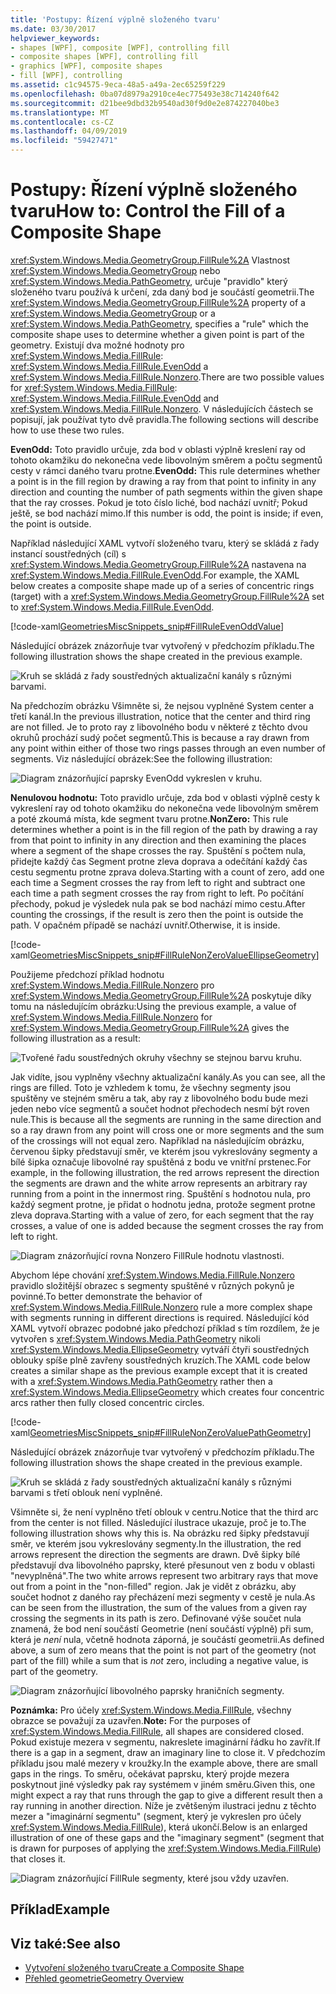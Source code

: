 ```yaml
---
title: 'Postupy: Řízení výplně složeného tvaru'
ms.date: 03/30/2017
helpviewer_keywords:
- shapes [WPF], composite [WPF], controlling fill
- composite shapes [WPF], controlling fill
- graphics [WPF], composite shapes
- fill [WPF], controlling
ms.assetid: c1c94575-9eca-48a5-a49a-2ec65259f229
ms.openlocfilehash: 0ba07d8979a2910ce4ec775493e38c714240f642
ms.sourcegitcommit: d21bee9dbd32b9540ad30f9d0e2e874227040be3
ms.translationtype: MT
ms.contentlocale: cs-CZ
ms.lasthandoff: 04/09/2019
ms.locfileid: "59427471"
---
```

# <a name="how-to-control-the-fill-of-a-composite-shape"></a><span data-ttu-id="ad2fe-102">Postupy: Řízení výplně složeného tvaru</span><span class="sxs-lookup"><span data-stu-id="ad2fe-102">How to: Control the Fill of a Composite Shape</span></span>
<span data-ttu-id="ad2fe-103"><xref:System.Windows.Media.GeometryGroup.FillRule%2A> Vlastnost <xref:System.Windows.Media.GeometryGroup> nebo <xref:System.Windows.Media.PathGeometry>, určuje "pravidlo" který složeného tvaru používá k určení, zda daný bod je součástí geometrii.</span><span class="sxs-lookup"><span data-stu-id="ad2fe-103">The <xref:System.Windows.Media.GeometryGroup.FillRule%2A> property of a <xref:System.Windows.Media.GeometryGroup> or a <xref:System.Windows.Media.PathGeometry>, specifies a "rule" which the composite shape uses to determine whether a given point is part of the geometry.</span></span> <span data-ttu-id="ad2fe-104">Existují dva možné hodnoty pro <xref:System.Windows.Media.FillRule>: <xref:System.Windows.Media.FillRule.EvenOdd> a <xref:System.Windows.Media.FillRule.Nonzero>.</span><span class="sxs-lookup"><span data-stu-id="ad2fe-104">There are two possible values for <xref:System.Windows.Media.FillRule>: <xref:System.Windows.Media.FillRule.EvenOdd> and <xref:System.Windows.Media.FillRule.Nonzero>.</span></span> <span data-ttu-id="ad2fe-105">V následujících částech se popisují, jak používat tyto dvě pravidla.</span><span class="sxs-lookup"><span data-stu-id="ad2fe-105">The following sections will describe how to use these two rules.</span></span>  
  
 <span data-ttu-id="ad2fe-106">**EvenOdd:** Toto pravidlo určuje, zda bod v oblasti výplně kreslení ray od tohoto okamžiku do nekonečna vede libovolným směrem a počtu segmentů cesty v rámci daného tvaru protne.</span><span class="sxs-lookup"><span data-stu-id="ad2fe-106">**EvenOdd:** This rule determines whether a point is in the fill region by drawing a ray from that point to infinity in any direction and counting the number of path segments within the given shape that the ray crosses.</span></span> <span data-ttu-id="ad2fe-107">Pokud je toto číslo liché, bod nachází uvnitř; Pokud ještě, se bod nachází mimo.</span><span class="sxs-lookup"><span data-stu-id="ad2fe-107">If this number is odd, the point is inside; if even, the point is outside.</span></span>  
  
 <span data-ttu-id="ad2fe-108">Například následující XAML vytvoří složeného tvaru, který se skládá z řady instancí soustředných (cíl) s <xref:System.Windows.Media.GeometryGroup.FillRule%2A> nastavena na <xref:System.Windows.Media.FillRule.EvenOdd>.</span><span class="sxs-lookup"><span data-stu-id="ad2fe-108">For example, the XAML below creates a composite shape made up of a series of concentric rings (target) with a <xref:System.Windows.Media.GeometryGroup.FillRule%2A> set to <xref:System.Windows.Media.FillRule.EvenOdd>.</span></span>  
  
 [!code-xaml[GeometriesMiscSnippets_snip#FillRuleEvenOddValue](~/samples/snippets/xaml/VS_Snippets_Wpf/GeometriesMiscSnippets_snip/XAML/FillRuleExample.xaml#fillruleevenoddvalue)]  
  
 <span data-ttu-id="ad2fe-109">Následující obrázek znázorňuje tvar vytvořený v předchozím příkladu.</span><span class="sxs-lookup"><span data-stu-id="ad2fe-109">The following illustration shows the shape created in the previous example.</span></span>  
  
 ![Kruh se skládá z řady soustředných aktualizační kanály s různými barvami.](./media/how-to-control-the-fill-of-a-composite-shape/fillrule-evenodd-property.png)  
  
 <span data-ttu-id="ad2fe-111">Na předchozím obrázku Všimněte si, že nejsou vyplněné System center a třetí kanál.</span><span class="sxs-lookup"><span data-stu-id="ad2fe-111">In the previous illustration, notice that the center and third ring are not filled.</span></span> <span data-ttu-id="ad2fe-112">Je to proto ray z libovolného bodu v některé z těchto dvou okruhů prochází sudý počet segmentů.</span><span class="sxs-lookup"><span data-stu-id="ad2fe-112">This is because a ray drawn from any point within either of those two rings passes through an even number of segments.</span></span> <span data-ttu-id="ad2fe-113">Viz následující obrázek:</span><span class="sxs-lookup"><span data-stu-id="ad2fe-113">See the following illustration:</span></span>  
  
 ![Diagram znázorňující paprsky EvenOdd vykreslen v kruhu.](./media/how-to-control-the-fill-of-a-composite-shape/fillrule-evenodd-rays.png)  
  
 <span data-ttu-id="ad2fe-115">**Nenulovou hodnotu:** Toto pravidlo určuje, zda bod v oblasti výplně cesty k vykreslení ray od tohoto okamžiku do nekonečna vede libovolným směrem a poté zkoumá místa, kde segment tvaru protne.</span><span class="sxs-lookup"><span data-stu-id="ad2fe-115">**NonZero:** This rule determines whether a point is in the fill region of the path by drawing a ray from that point to infinity in any direction and then examining the places where a segment of the shape crosses the ray.</span></span> <span data-ttu-id="ad2fe-116">Spuštění s počtem nula, přidejte každý čas Segment protne zleva doprava a odečítání každý čas cestu segmentu protne zprava doleva.</span><span class="sxs-lookup"><span data-stu-id="ad2fe-116">Starting with a count of zero, add one each time a Segment crosses the ray from left to right and subtract one each time a path segment crosses the ray from right to left.</span></span> <span data-ttu-id="ad2fe-117">Po počítání přechody, pokud je výsledek nula pak se bod nachází mimo cestu.</span><span class="sxs-lookup"><span data-stu-id="ad2fe-117">After counting the crossings, if the result is zero then the point is outside the path.</span></span> <span data-ttu-id="ad2fe-118">V opačném případě se nachází uvnitř.</span><span class="sxs-lookup"><span data-stu-id="ad2fe-118">Otherwise, it is inside.</span></span>  
  
 [!code-xaml[GeometriesMiscSnippets_snip#FillRuleNonZeroValueEllipseGeometry](~/samples/snippets/xaml/VS_Snippets_Wpf/GeometriesMiscSnippets_snip/XAML/FillRuleExample.xaml#fillrulenonzerovalueellipsegeometry)]  
  
 <span data-ttu-id="ad2fe-119">Použijeme předchozí příklad hodnotu <xref:System.Windows.Media.FillRule.Nonzero> pro <xref:System.Windows.Media.GeometryGroup.FillRule%2A> poskytuje díky tomu na následujícím obrázku:</span><span class="sxs-lookup"><span data-stu-id="ad2fe-119">Using the previous example, a value of <xref:System.Windows.Media.FillRule.Nonzero> for <xref:System.Windows.Media.GeometryGroup.FillRule%2A> gives the following illustration as a result:</span></span>  
  
 ![Tvořené řadu soustředných okruhy všechny se stejnou barvu kruhu.](./media/how-to-control-the-fill-of-a-composite-shape/fillrule-value-nonzero.png)  
  
 <span data-ttu-id="ad2fe-121">Jak vidíte, jsou vyplněny všechny aktualizační kanály.</span><span class="sxs-lookup"><span data-stu-id="ad2fe-121">As you can see, all the rings are filled.</span></span> <span data-ttu-id="ad2fe-122">Toto je vzhledem k tomu, že všechny segmenty jsou spuštěny ve stejném směru a tak, aby ray z libovolného bodu bude mezi jeden nebo více segmentů a součet hodnot přechodech nesmí být roven nule.</span><span class="sxs-lookup"><span data-stu-id="ad2fe-122">This is because all the segments are running in the same direction and so a ray drawn from any point will cross one or more segments and the sum of the crossings will not equal zero.</span></span> <span data-ttu-id="ad2fe-123">Například na následujícím obrázku, červenou šipky představují směr, ve kterém jsou vykreslovány segmenty a bílé šipka označuje libovolné ray spuštěná z bodu ve vnitřní prstenec.</span><span class="sxs-lookup"><span data-stu-id="ad2fe-123">For example, in the following illustration, the red arrows represent the direction the segments are drawn and the white arrow represents an arbitrary ray running from a point in the innermost ring.</span></span> <span data-ttu-id="ad2fe-124">Spuštění s hodnotou nula, pro každý segment protne, je přidat o hodnotu jedna, protože segment protne zleva doprava.</span><span class="sxs-lookup"><span data-stu-id="ad2fe-124">Starting with a value of zero, for each segment that the ray crosses, a value of one is added because the segment crosses the ray from left to right.</span></span>  
  
 ![Diagram znázorňující rovna Nonzero FillRule hodnotu vlastnosti.](./media/how-to-control-the-fill-of-a-composite-shape/fillrule-value-equal-nonzero.png)  
  
 <span data-ttu-id="ad2fe-126">Abychom lépe chování <xref:System.Windows.Media.FillRule.Nonzero> pravidlo složitější obrazec s segmenty spuštěné v různých pokynů je povinné.</span><span class="sxs-lookup"><span data-stu-id="ad2fe-126">To better demonstrate the behavior of <xref:System.Windows.Media.FillRule.Nonzero> rule a more complex shape with segments running in different directions is required.</span></span> <span data-ttu-id="ad2fe-127">Následující kód XAML vytvoří obrazec podobné jako předchozí příklad s tím rozdílem, že je vytvořen s <xref:System.Windows.Media.PathGeometry> nikoli <xref:System.Windows.Media.EllipseGeometry> vytváří čtyři soustředných oblouky spíše plně zavřeny soustředných kruzích.</span><span class="sxs-lookup"><span data-stu-id="ad2fe-127">The XAML code below creates a similar shape as the previous example except that it is created with a <xref:System.Windows.Media.PathGeometry> rather then a <xref:System.Windows.Media.EllipseGeometry> which creates four concentric arcs rather then fully closed concentric circles.</span></span>  
  
 [!code-xaml[GeometriesMiscSnippets_snip#FillRuleNonZeroValuePathGeometry](~/samples/snippets/xaml/VS_Snippets_Wpf/GeometriesMiscSnippets_snip/XAML/FillRuleExample.xaml#fillrulenonzerovaluepathgeometry)]  
  
 <span data-ttu-id="ad2fe-128">Následující obrázek znázorňuje tvar vytvořený v předchozím příkladu.</span><span class="sxs-lookup"><span data-stu-id="ad2fe-128">The following illustration shows the shape created in the previous example.</span></span>  
  
 ![Kruh se skládá z řady soustředných aktualizační kanály s různými barvami s třetí oblouk není vyplněné.](./media/how-to-control-the-fill-of-a-composite-shape/pathgeometry-concentric-arcs.png)  
  
 <span data-ttu-id="ad2fe-130">Všimněte si, že není vyplněno třetí oblouk v centru.</span><span class="sxs-lookup"><span data-stu-id="ad2fe-130">Notice that the third arc from the center is not filled.</span></span> <span data-ttu-id="ad2fe-131">Následující ilustrace ukazuje, proč je to.</span><span class="sxs-lookup"><span data-stu-id="ad2fe-131">The following illustration shows why this is.</span></span> <span data-ttu-id="ad2fe-132">Na obrázku red šipky představují směr, ve kterém jsou vykreslovány segmenty.</span><span class="sxs-lookup"><span data-stu-id="ad2fe-132">In the illustration, the red arrows represent the direction the segments are drawn.</span></span> <span data-ttu-id="ad2fe-133">Dvě šipky bílé představují dva libovolného paprsky, které přesunout ven z bodu v oblasti "nevyplněná".</span><span class="sxs-lookup"><span data-stu-id="ad2fe-133">The two white arrows represent two arbitrary rays that move out from a point in the "non-filled" region.</span></span> <span data-ttu-id="ad2fe-134">Jak je vidět z obrázku, aby součet hodnot z daného ray přecházení mezi segmenty v cestě je nula.</span><span class="sxs-lookup"><span data-stu-id="ad2fe-134">As can be seen from the illustration, the sum of the values from a given ray crossing the segments in its path is zero.</span></span> <span data-ttu-id="ad2fe-135">Definované výše součet nula znamená, že bod není součástí Geometrie (není součástí výplně) při sum, která je *není* nula, včetně hodnota záporná, je součástí geometrii.</span><span class="sxs-lookup"><span data-stu-id="ad2fe-135">As defined above, a sum of zero means that the point is not part of the geometry (not part of the fill) while a sum that is *not* zero, including a negative value, is part of the geometry.</span></span>  
  
 ![Diagram znázorňující libovolného paprsky hraničních segmenty.](./media/how-to-control-the-fill-of-a-composite-shape/arbitrary-ray-cross-segment.png)  
  
 <span data-ttu-id="ad2fe-137">**Poznámka:** Pro účely <xref:System.Windows.Media.FillRule>, všechny obrazce se považují za uzavřen.</span><span class="sxs-lookup"><span data-stu-id="ad2fe-137">**Note:** For the purposes of <xref:System.Windows.Media.FillRule>, all shapes are considered closed.</span></span> <span data-ttu-id="ad2fe-138">Pokud existuje mezera v segmentu, nakreslete imaginární řádku ho zavřít.</span><span class="sxs-lookup"><span data-stu-id="ad2fe-138">If there is a gap in a segment, draw an imaginary line to close it.</span></span> <span data-ttu-id="ad2fe-139">V předchozím příkladu jsou malé mezery v kroužky.</span><span class="sxs-lookup"><span data-stu-id="ad2fe-139">In the example above, there are small gaps in the rings.</span></span> <span data-ttu-id="ad2fe-140">To směru, očekávat paprsku, který projde mezera poskytnout jiné výsledky pak ray systémem v jiném směru.</span><span class="sxs-lookup"><span data-stu-id="ad2fe-140">Given this, one might expect a ray that runs through the gap to give a different result then a ray running in another direction.</span></span> <span data-ttu-id="ad2fe-141">Níže je zvětšeným ilustraci jednu z těchto mezer a "imaginární segmentu" (segment, který je vykreslen pro účely <xref:System.Windows.Media.FillRule>), která ukončí.</span><span class="sxs-lookup"><span data-stu-id="ad2fe-141">Below is an enlarged illustration of one of these gaps and the "imaginary segment" (segment that is drawn for purposes of applying the <xref:System.Windows.Media.FillRule>) that closes it.</span></span>  
  
 ![Diagram znázorňující FillRule segmenty, které jsou vždy uzavřen.](./media/how-to-control-the-fill-of-a-composite-shape/fillrule-closed-segments.png)  
  
## <a name="example"></a><span data-ttu-id="ad2fe-143">Příklad</span><span class="sxs-lookup"><span data-stu-id="ad2fe-143">Example</span></span>  
  
## <a name="see-also"></a><span data-ttu-id="ad2fe-144">Viz také:</span><span class="sxs-lookup"><span data-stu-id="ad2fe-144">See also</span></span>

- [<span data-ttu-id="ad2fe-145">Vytvoření složeného tvaru</span><span class="sxs-lookup"><span data-stu-id="ad2fe-145">Create a Composite Shape</span></span>](how-to-create-a-composite-shape.md)
- [<span data-ttu-id="ad2fe-146">Přehled geometrie</span><span class="sxs-lookup"><span data-stu-id="ad2fe-146">Geometry Overview</span></span>](geometry-overview.md)
